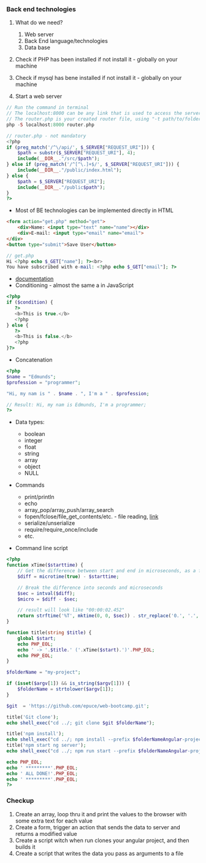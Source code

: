 <!-- TODO setup/introduce to xdebug -->
### Back end technologies
1. What do we need?
   1. Web server
   2. Back End language/technologies
   3. Data base

2. Check if PHP has been installed if not install it - globally on your machine
3. Check if mysql has bene installed if not install it - globally on your machine

4. Start a web server
```PHP
// Run the command in terminal
// The localhost:8000 can be any link that is used to access the server
// The router.php is your created router file, using "-t path/to/folder" can be used to specify a folder where the servers starting point is set  
php -S localhost:8000 router.php
```
```PHP
// router.php - not mandatory
<?php
if (preg_match('/^\/api/', $_SERVER["REQUEST_URI"])) {
    $path = substr($_SERVER["REQUEST_URI"], 4);
    include(__DIR__."/src/$path");
} else if (preg_match('/^[^\.]+$/', $_SERVER["REQUEST_URI"])) {
    include(__DIR__."/public/index.html");
} else {
    $path = $_SERVER["REQUEST_URI"];
    include(__DIR__."/public$path");
}
?>
```

* Most of BE technologies can be implemented directly in HTML
```HTML
<form action="get.php" method="get">
    <div>Name: <input type="text" name="name"></div>
    <div>E-mail: <input type="email" name="email">
</div>
<button type="submit">Save User</button>
```

```PHP
// get.php
Hi <?php echo $_GET["name"]; ?><br>
You have subscribed with e-mail: <?php echo $_GET["email"]; ?>
```
* [documentation](https://www.w3schools.com/php/)
* Conditioning - almost the same a in  JavaScript
```PHP
<?php
if ($condition) {
   ?>
   <b>This is true.</b>
   <?php
} else {
   ?>
   <b>This is false.</b>
   <?php
}?>
```
* Concatenation
```PHP
<?php
$name = "Edmunds";
$profession = "programmer";

"Hi, my nam is " . $name . ", I'm a " . $profession;

// Result: Hi, my nam is Edmunds, I'm a programmer;
?>
```
* Data types:
  * boolean
  * integer
  * float
  * string
  * array
  * object
  * NULL

* Commands
  * print/println
  * echo
  * array_pop/array_push/array_search
  * fopen/fclose/file_get_contents/etc. - file reading, [link](https://teamtreehouse.com/library/reading-files-into-a-string-or-array)
  * serialize/unserialize
  * require/require_once/include
  * etc.

* Command line script
```PHP
<?php
function xTime($starttime) {
    // Get the difference between start and end in microseconds, as a float value
    $diff = microtime(true) - $starttime;

    // Break the difference into seconds and microseconds
    $sec = intval($diff);
    $micro = $diff - $sec;

    // result will look like "00:00:02.452"
    return strftime('%T', mktime(0, 0, $sec)) . str_replace('0.', '.', sprintf('%.3f', $micro));
}

function title(string $title) {
    global $start;
    echo PHP_EOL;
    echo ' -> '.$title.' ('.xTime($start).')'.PHP_EOL;
    echo PHP_EOL;
}

$folderName = "my-project";

if (isset($argv[1]) && is_string($argv[1])) {
    $folderName = strtolower($argv[1]);
}

$git  = 'https://github.com/epuce/web-bootcamp.git';

title('Git clone');
echo shell_exec("cd ../; git clone $git $folderName");

title('npm install');
echo shell_exec("cd ../; npm install --prefix $folderNameAngular-project").PHP_EOL;
title('npm start ng server');
echo shell_exec("cd ../; npm run start --prefix $folderNameAngular-project").PHP_EOL;

echo PHP_EOL;
echo ' *********'.PHP_EOL;
echo ' ALL DONE!'.PHP_EOL;
echo ' *********'.PHP_EOL;
?>
```
### Checkup
1. Create an array, loop thru it and print the values to the browser with some extra text for each value
2. Create a form, trigger an action that sends the data to server and returns a modified value
3. Create a script witch when run clones your angular project, and then builds it
4. Create a script that writes the data you pass as arguments to a file
